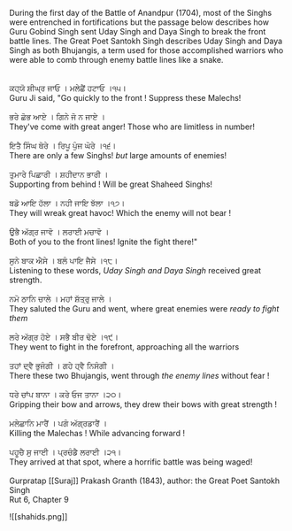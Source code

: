 During the first day of the Battle of Anandpur (1704), most of the Singhs were entrenched in fortifications but the passage below describes how Guru Gobind Singh sent Uday Singh and Daya Singh to break the front battle lines. The Great Poet Santokh Singh describes Uday Singh and Daya Singh as both Bhujangis, a term used for those accomplished warriors who were able to comb through enemy battle lines like a snake. ⁣  
⁣  
⁣  
ਕਹ੍ਯੋ ਸ਼ੀਘ੍ਰ ਜਾਓ । ਮਲੇਛੈਂ ਹਟਾਓ ।੧੫।⁣  
Guru Ji said, "Go quickly to the front ! Suppress these Malechs!⁣  
⁣  
ਭਰੇ ਛੋਭ ਆਏ । ਗਿਨੇ ਜੋ ਨ ਜਾਏ ।⁣  
They've come with great anger! Those who are limitless in number! ⁣  
⁣  
ਇਤੈ ਸਿੰਘ ਥੋਰੇ । ਰਿਪੂ ਪੁੰਜ ਘੋਰੇ ।੧੬।⁣  
There are only a few Singhs! *but* large amounts of enemies! ⁣  
⁣  
ਤੁਮਾਰੇ ਪਿਛਾਰੀ । ਸ਼ਹੀਦਾਨ ਭਾਰੀ ।⁣  
Supporting from behind ! Will be great Shaheed Singhs! ⁣  
⁣  
ਬਡੋ ਆਇ ਹੱਲਾ । ਨਹੀ ਜਾਇ ਝੱਲਾ ।੧੭।⁣  
They will wreak great havoc! Which the enemy will not bear ! ⁣  
⁣  
ਉਭੈ ਅੱਗ੍ਰ ਜਾਵੋ । ਲਰਾਈ ਮਚਾਵੋ ।⁣  
Both of you to the front lines! Ignite the fight there!"⁣  
⁣  
ਸੁਨੇ ਬਾਕ ਐਸੇ । ਬਲੰ ਪਾਇ ਜੈਸੇ ।੧੮।⁣  
Listening to these words, *Uday Singh and Daya Singh* received great strength.⁣  
⁣  
ਨਮੋ ਠਾਨਿ ਚਾਲੇ । ਮਹਾਂ ਸ਼ੱਤ੍ਰੁ ਜਾਲੇ ।⁣  
They saluted the Guru and went, where great enemies were *ready to fight them*⁣  
⁣  
ਲਰੇ ਅੱਗ੍ਰ ਹੋਏ । ਸਭੈ ਬੀਰ ਢੋਏ ।੧੯।⁣  
They went to fight in the forefront, approaching all the warriors⁣  
⁣  
ਤਹਾਂ ਦ੍ਵੈ ਭੁਜੰਗੀ । ਗਹੇ ਹ੍ਵੈ ਨਿਸੰਗੀ ।⁣  
There these two Bhujangis, went through *the enemy lines* without fear ! ⁣  
⁣  
ਧਰੇ ਚਾਂਪ ਬਾਨਾ । ਕਰੇ ਓਜ ਤਾਨਾ ।੨੦।⁣  
Gripping their bow and arrows, they drew their bows with great strength !⁣  
⁣  
ਮਲੇਛਾਨਿ ਮਾਰੈਂ । ਪਗੰ ਅੱਗ੍ਰਡਾਰੈਂ ।⁣  
Killing the Malechas ! While advancing forward ! ⁣  
⁣  
ਪਹੂਚੈ ਸੁ ਜਾਈ । ਪ੍ਰਚੰਡੈ ਲਰਾਈ ।੨੧।⁣  
They arrived at that spot, where a horrific battle was being waged!⁣  
⁣  
Gurpratap [[Suraj]] Prakash Granth (1843), author: the Great Poet Santokh Singh⁣  
Rut 6, Chapter 9

![[shahids.png]]